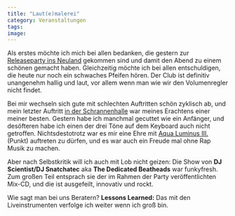 ```yaml
---
title: "Laut(e)malerei"
category: Veranstaltungen
tags: 
image: 
---
```


Als erstes möchte ich mich bei allen bedanken, die gestern zur [Releaseparty ins Neuland](http://www.misantropolis.de/2006/11/represent-represent) gekommen sind und damit den Abend zu einem schönen gemacht haben. Gleichzeitig möchte ich bei allen entschuldigen, die heute nur noch ein schwaches Pfeifen hören. Der Club ist definitiv unangenehm hallig und laut, vor allem wenn man wie wir den Volumenregler nicht findet.  

  

Bei mir wechseln sich gute mit schlechten Auftritten schön zyklisch ab, und mein letzter Auftritt [in der Schrannenhalle](http://www.misantropolis.de/2006/11/misanthropenstadl) war meines Erachtens einer meiner besten. Gestern habe ich manchmal gecuttet wie ein Anfänger, und desöfteren habe ich einen der drei Töne auf dem Keyboard auch nicht getroffen. Nichtsdestotrotz war es mir eine Ehre mit [Aqua Luminus III.](http://www.88komaflash.de) (Punkt) auftreten zu dürfen, und es war auch ein Freude mal ohne Rap Musik zu machen.  

  

Aber nach Selbstkritik will ich auch mit Lob nicht geizen: Die Show von **DJ Scientist/DJ Snatchatec** aka **The Dedicated Beatheads** war funkyfresh. Zum großen Teil entsprach sie der im Rahmen der Party veröffentlichten Mix-CD, und die ist ausgefeilt, innovativ und rockt.  

  

Wie sagt man bei uns Beratern? **Lessons Learned:** Das mit den Liveinstrumenten verfolge ich weiter wenn ich groß bin.